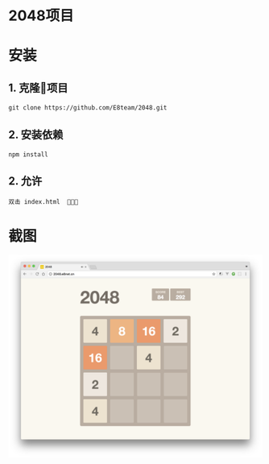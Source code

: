 # 2048项目

# 安装
## 1. 克隆项目
```shell
git clone https://github.com/E8team/2048.git
```
## 2. 安装依赖
```shell
npm install
```
## 2. 允许
```shell
双击 index.html  🤟🤟🤟
```

# 截图
<img src="https://github.com/E8team/2048/blob/master/screenshot/1.png?raw=true"/>
